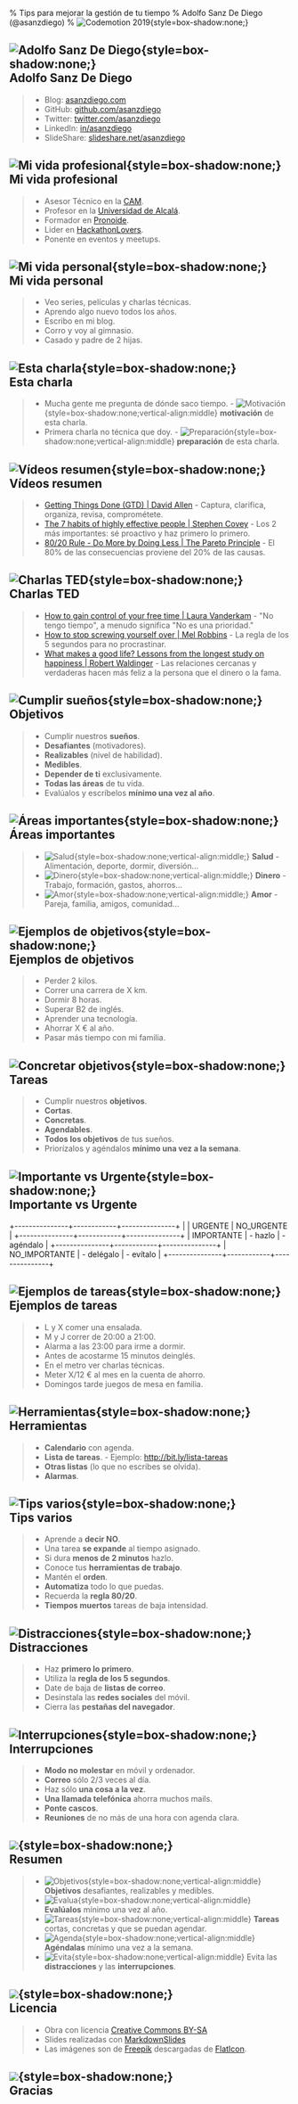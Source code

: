% Tips para mejorar la gestión de tu tiempo
% Adolfo Sanz De Diego (@asanzdiego)
% ![Codemotion 2019](../img/codemotion.png){style=box-shadow:none;}

## ![Adolfo Sanz De Diego](../img/100/asanzdiego.png){style=box-shadow:none;} <br /> Adolfo Sanz De Diego

> - Blog: [asanzdiego.com](http://asanzdiego.com/)
> - GitHub: [github.com/asanzdiego](http://github.com/asanzdiego)
> - Twitter: [twitter.com/asanzdiego](http://twitter.com/asanzdiego)
> - LinkedIn: [in/asanzdiego](http://www.linkedin.com/in/asanzdiego)
> - SlideShare: [slideshare.net/asanzdiego](http://www.slideshare.net/asanzdiego/)

## ![Mi vida profesional](../img/100/goal.png){style=box-shadow:none;} <br /> Mi vida profesional

> - Asesor Técnico en la [CAM](http://www.comunidad.madrid/).
> - Profesor en la [Universidad de Alcalá](http://www.uah.es/).
> - Formador en [Pronoide](http://www.pronoide.com/).
> - Lider en [HackathonLovers](http://www.pronoide.com/).
> - Ponente en eventos y meetups.

## ![Mi vida personal](../img/100/love.png){style=box-shadow:none;} <br /> Mi vida personal

> - Veo series, películas y charlas técnicas.
> - Aprendo algo nuevo todos los años.
> - Escribo  en mi blog.
> - Corro y voy al gimnasio.
> - Casado y padre de 2 hijas.

## ![Esta charla](../img/100/classroom.png){style=box-shadow:none;} <br /> Esta charla

> - Mucha gente me pregunta de dónde saco tiempo.
>       - ![Motivación](../img/100/muscle.png){style=box-shadow:none;vertical-align:middle} **motivación** de esta charla.
> - Primera charla no técnica que doy.
>       - ![Preparación](../img/100/work.png){style=box-shadow:none;vertical-align:middle} **preparación** de esta charla.

## ![Vídeos resumen](../img/100/youtube.png){style=box-shadow:none;} <br /> Vídeos resumen

> - [Getting Things Done (GTD) | David Allen](https://www.youtube.com/watch?v=gCswMsONkwY)
>       - Captura, clarifica, organiza, revisa, comprométete.
> - [The 7 habits of highly effective people | Stephen Covey](https://www.youtube.com/watch?v=ktlTxC4QG8g)
>       - Los 2 más importantes: sé proactivo y haz primero lo primero.
> - [80/20 Rule - Do More by Doing Less | The Pareto Principle](https://www.youtube.com/watch?v=EAynHZE-lK4)
>       - El 80% de las consecuencias proviene del 20% de las causas.

## ![Charlas TED](../img/100/ted.png){style=box-shadow:none;} <br /> Charlas TED

> - [How to gain control of your free time | Laura Vanderkam](https://www.youtube.com/watch?v=n3kNlFMXslo)
>       - "No tengo tiempo", a menudo significa "No es una prioridad."
> - [How to stop screwing yourself over | Mel Robbins](https://www.youtube.com/watch?v=Lp7E973zozc)
>       - La regla de los 5 segundos para no procrastinar.
> - [What makes a good life? Lessons from the longest study on happiness | Robert Waldinger](https://www.youtube.com/watch?v=8KkKuTCFvzI)
>       - Las relaciones cercanas y verdaderas hacen más feliz a la persona que el dinero o la fama.

## ![Cumplir sueños](../img/100/target.png){style=box-shadow:none;} <br /> Objetivos

> - Cumplir nuestros **sueños**.
> - **Desafiantes** (motivadores).
> - **Realizables** (nivel de habilidad).
> - **Medibles**.
> - **Depender de ti** exclusivamente.
> - **Todas las áreas** de tu vida.
> - Evalúalos y escríbelos **mínimo una vez al año**.


## ![Áreas importantes](../img/100/pie-chart.png){style=box-shadow:none;} <br /> Áreas importantes

> - ![Salud](../img/100/exercise.png){style=box-shadow:none;vertical-align:middle;} **Salud**
>       - Alimentación, deporte, dormir, diversión...
> - ![Dinero](../img/100/coins.png){style=box-shadow:none;vertical-align:middle;} **Dinero**
>       - Trabajo, formación, gastos, ahorros...
> - ![Amor](../img/100/heartbeat.png){style=box-shadow:none;vertical-align:middle;} **Amor**
>       - Pareja, familia, amigos, comunidad...

## ![Ejemplos de objetivos](../img/100/target-2.png){style=box-shadow:none;} <br /> Ejemplos de objetivos

> - Perder 2 kilos.
> - Correr una carrera de X km.
> - Dormir 8 horas.
> - Superar B2 de inglés.
> - Aprender una tecnología.
> - Ahorrar X € al año.
> - Pasar más tiempo con mi familia.


## ![Concretar objetivos](../img/100/list.png){style=box-shadow:none;} <br /> Tareas

> - Cumplir nuestros **objetivos**.
> - **Cortas**.
> - **Concretas**.
> - **Agendables**.
> - **Todos los objetivos** de tus sueños.
> - Priorízalos y agéndalos **mínimo una vez a la semana**.


## ![Importante vs Urgente](../img/100/priority.png){style=box-shadow:none;} <br /> Importante vs Urgente

+---------------+------------+---------------+
|               |  URGENTE   |  NO_URGENTE   |
+---------------+------------+---------------+
| IMPORTANTE    | - hazlo    | - agéndalo    |
+---------------+------------+---------------+
| NO_IMPORTANTE | - delégalo | - evítalo     |
+---------------+------------+---------------+

## ![Ejemplos de tareas](../img/100/calendar.png){style=box-shadow:none;} <br /> Ejemplos de tareas

> - L y X comer una ensalada.
> - M y J correr de 20:00 a 21:00.
> - Alarma a las 23:00 para irme a dormir.
> - Antes de acostarme 15 minutos deinglés.
> - En el metro ver charlas técnicas.
> - Meter X/12 € al mes en la cuenta de ahorro.
> - Domingos tarde juegos de mesa en familia.

## ![Herramientas](../img/100/tools.png){style=box-shadow:none;} <br /> Herramientas

> - **Calendario** con agenda.
> - **Lista de tareas**.
>       - Ejemplo: <http://bit.ly/lista-tareas>
> - **Otras listas** (lo que no escribes se olvida).
> - **Alarmas**.

## ![Tips varios](../img/100/idea.png){style=box-shadow:none;} <br /> Tips varios

> - Aprende a **decir NO**.
> - Una tarea **se expande** al tiempo asignado.
> - Si dura **menos de 2 minutos** hazlo.
> - Conoce tus **herramientas de trabajo**.
> - Mantén el **orden**.
> - **Automatiza** todo lo que puedas.
> - Recuerda la **regla 80/20**.
> - **Tiempos muertos** tareas de baja intensidad.

## ![Distracciones](../img/100/game-controller.png){style=box-shadow:none;} <br /> Distracciones

> - Haz **primero lo primero**.
> - Utiliza la **regla de los 5 segundos**.
> - Date de baja de **listas de correo**.
> - Desinstala las **redes sociales** del móvil.
> - Cierra las **pestañas del navegador**.

## ![Interrupciones](../img/100/notification.png){style=box-shadow:none;} <br /> Interrupciones

> - **Modo no molestar** en móvil y ordenador.
> - **Correo** sólo 2/3 veces al día.
> - Haz sólo **una cosa a la vez**.
> - **Una llamada telefónica** ahorra muchos mails.
> - **Ponte cascos**.
> - **Reuniones** de no más de una hora con agenda clara.

## ![](../img/100/finish-line.png){style=box-shadow:none;} <br /> Resumen

> - ![Objetivos](../img/100/target.png){style=box-shadow:none;vertical-align:middle} **Objetivos** desafiantes, realizables y medibles.
> - ![Evalua](../img/100/priority.png){style=box-shadow:none;vertical-align:middle} **Evalúalos** mínimo una vez al año.
> - ![Tareas](../img/100/list.png){style=box-shadow:none;vertical-align:middle} **Tareas** cortas, concretas y que se puedan agendar.
> - ![Agenda](../img/100/calendar.png){style=box-shadow:none;vertical-align:middle} **Agéndalas** mínimo una vez a la semana.
> - ![Evita](../img/100/siren.png){style=box-shadow:none;vertical-align:middle} Evita las **distracciones** y las **interrupciones**.

## ![](../img/100/award.png){style=box-shadow:none;} <br /> Licencia

> - Obra con licencia [Creative Commons BY-SA](http://creativecommons.org/licenses/by-sa/3.0/es/)
> - Slides realizadas con [MarkdownSlides](https://github.com/asanzdiego/markdownslides)
> - Las imágenes son de [Freepik](https://www.freepik.com/home) descargadas de [FlatIcon](http://www.flaticon.com).

## ![](../img/100/heart.png){style=box-shadow:none;} <br /> Gracias
